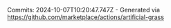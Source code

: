 Commits: 2024-10-07T10:20:47.747Z - Generated via https://github.com/marketplace/actions/artificial-grass
<br>
